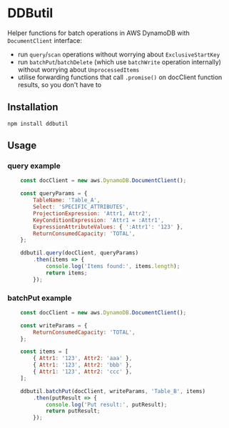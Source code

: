 # DDButil

Helper functions for batch operations in AWS DynamoDB with `DocumentClient` interface:
- run `query`/`scan` operations without worrying about `ExclusiveStartKey`
- run `batchPut`/`batchDelete` (which use `batchWrite` operation internally) without worrying about `UnprocessedItems`
- utilise forwarding functions that call `.promise()` on  docClient function results, so you don't have to

## Installation

`npm install ddbutil`

## Usage

### query example

```js
    const docClient = new aws.DynamoDB.DocumentClient();

    const queryParams = {
        TableName: 'Table_A',
        Select: 'SPECIFIC_ATTRIBUTES',
        ProjectionExpression: 'Attr1, Attr2',
        KeyConditionExpression: 'Attr1 = :Attr1',
        ExpressionAttributeValues: { ':Attr1': '123' },
        ReturnConsumedCapacity: 'TOTAL',
    };

    ddbutil.query(docClient, queryParams)
        .then(items => {
            console.log('Items found:', items.length);
            return items;
        });
```

### batchPut example

```js
    const docClient = new aws.DynamoDB.DocumentClient();

    const writeParams = {
        ReturnConsumedCapacity: 'TOTAL',
    };

    const items = [
        { Attr1: '123', Attr2: 'aaa' },
        { Attr1: '123', Attr2: 'bbb' },
        { Attr1: '123', Attr2: 'ccc' },
    ];

    ddbutil.batchPut(docClient, writeParams, 'Table_B', items)
        .then(putResult => {
            console.log('Put result:', putResult);
            return putResult;
        });
```
